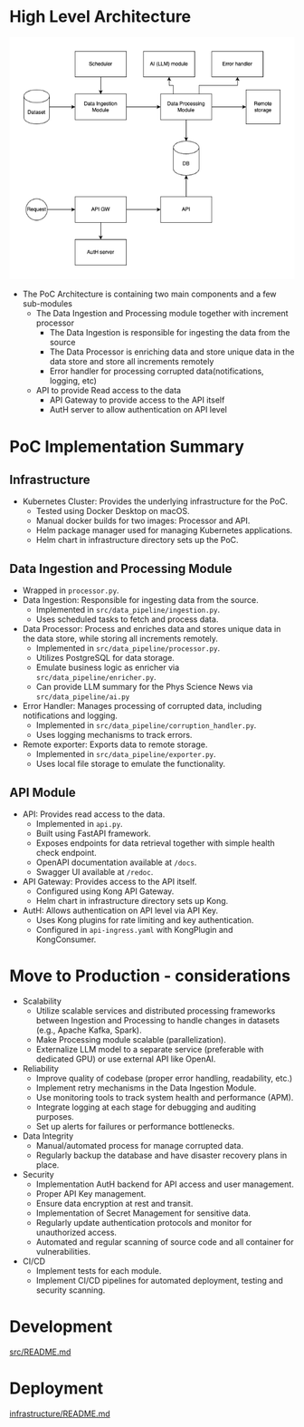 
# High Level Architecture
![azl-hmw-hld.drawio.png](docs/azl-hmw-hld.drawio.png)
* The PoC Architecture is containing two main components and a few sub-modules
  * The Data Ingestion and Processing module together with increment processor
    * The Data Ingestion is responsible for ingesting the data from the source
    * The Data Processor is enriching data and store unique data in the data store and store all increments remotely
    * Error handler for processing corrupted data(notifications, logging, etc)
  * API to provide Read access to the data
    * API Gateway to provide access to the API itself
    * AutH server to allow authentication on API level

# PoC Implementation Summary
## Infrastructure
* Kubernetes Cluster: Provides the underlying infrastructure for the PoC.
  * Tested using Docker Desktop on macOS.
  * Manual docker builds for two images: Processor and API.
  * Helm package manager used for managing Kubernetes applications.
  * Helm chart in infrastructure directory sets up the PoC.

## Data Ingestion and Processing Module
* Wrapped in `processor.py`.
* Data Ingestion: Responsible for ingesting data from the source.  
  * Implemented in `src/data_pipeline/ingestion.py`.
  * Uses scheduled tasks to fetch and process data.
* Data Processor: Process and enriches data and stores unique data in the data store, while storing all increments remotely.  
  * Implemented in `src/data_pipeline/processor.py`.
  * Utilizes PostgreSQL for data storage.
  * Emulate business logic as enricher via `src/data_pipeline/enricher.py`.
  * Can provide LLM summary for the Phys Science News via `src/data_pipeline/ai.py`
* Error Handler: Manages processing of corrupted data, including notifications and logging.  
  * Implemented in `src/data_pipeline/corruption_handler.py`.
  * Uses logging mechanisms to track errors.
* Remote exporter: Exports data to remote storage.  
  * Implemented in `src/data_pipeline/exporter.py`.
  * Uses local file storage to emulate the functionality.

## API Module
* API: Provides read access to the data.  
  * Implemented in `api.py`.
  * Built using FastAPI framework.
  * Exposes endpoints for data retrieval together with simple health check endpoint.
  * OpenAPI documentation available at `/docs`.
  * Swagger UI available at `/redoc`.
* API Gateway: Provides access to the API itself.  
  * Configured using Kong API Gateway.
  * Helm chart in infrastructure directory sets up Kong.
* AutH: Allows authentication on API level via API Key.  
  * Uses Kong plugins for rate limiting and key authentication.
  * Configured in `api-ingress.yaml` with KongPlugin and KongConsumer.

# Move to Production - considerations
* Scalability
  * Utilize scalable services and distributed processing frameworks between Ingestion and Processing to handle changes in datasets (e.g., Apache Kafka, Spark).
  * Make Processing module scalable (parallelization).
  * Externalize LLM model to a separate service (preferable with dedicated GPU) or use external API like OpenAI.
* Reliability 
  * Improve quality of codebase (proper error handling, readability, etc.)
  * Implement retry mechanisms in the Data Ingestion Module.
  * Use monitoring tools to track system health and performance (APM).
  * Integrate logging at each stage for debugging and auditing purposes.
  * Set up alerts for failures or performance bottlenecks.
* Data Integrity
  * Manual/automated process for manage corrupted data.
  * Regularly backup the database and have disaster recovery plans in place.
* Security
  * Implementation AutH backend for API access and user management. 
  * Proper API Key management.
  * Ensure data encryption at rest and transit.
  * Implementation of Secret Management for sensitive data.
  * Regularly update authentication protocols and monitor for unauthorized access.
  * Automated and regular scanning of source code and all container for vulnerabilities.
* CI/CD
  * Implement tests for each module.
  * Implement CI/CD pipelines for automated deployment, testing and security scanning.

# Development
[src/README.md](src/README.md)

# Deployment
[infrastructure/README.md](infrastructure/README.md)
